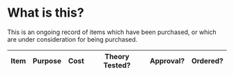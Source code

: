# What is this?
This is an ongoing record of items which have been purchased, or which are under consideration for being purchased.

| Item | Purpose | Cost | Theory Tested? | Approval? | Ordered? |
|---|---|---|---|---|---|

